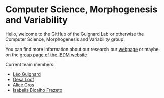 # Computer Science, Morphogenesis and Variability

Hello, welcome to the GitHub of the Guignard Lab or otherwise the Computer Science, Morphogenesis and Variability group.

You can find more information about our research our [webpage](https://www.guignardlab.com) or maybe on the [group page of the IBDM website](https://www.ibdm.univ-amu.fr/team/computer-science-morphogenesis-and-variability/)

Current team members:
- [Léo Guignard](https://github.com/leoguignard)
- [Gesa Loof](https://github.com/GesaLoof)
- [Alice Gros](https://github.com/aliceeeeeeeeee)
- [Isabella Bicalho Frazeto](https://github.com/bellabf)
